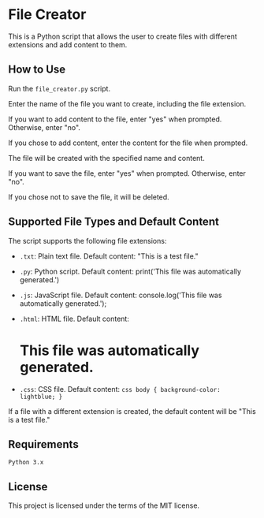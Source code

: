 # File Creator
This is a Python script that allows the user to create files with different extensions and add content to them.

## How to Use
Run the `file_creator.py` script.

Enter the name of the file you want to create, including the file extension.

If you want to add content to the file, enter "yes" when prompted. Otherwise, enter "no".

If you chose to add content, enter the content for the file when prompted.

The file will be created with the specified name and content.

If you want to save the file, enter "yes" when prompted. Otherwise, enter "no".

If you chose not to save the file, it will be deleted.

## Supported File Types and Default Content
The script supports the following file extensions:

- `.txt`: Plain text file. Default content: "This is a test file."

- `.py`: Python script. Default content: print('This file was automatically generated.')

- `.js`: JavaScript file. Default content: console.log('This file was automatically generated.');

- `.html`: HTML file. Default content: <html><body><h1>This file was automatically generated.</h1></body></html>

- `.css`: CSS file. Default content: ```css
body { background-color: lightblue; }```

If a file with a different extension is created, the default content will be "This is a test file."

## Requirements
`Python 3.x`

## License

This project is licensed under the terms of the MIT license.



